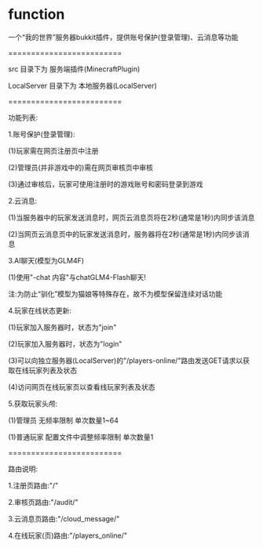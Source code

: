 # function
一个“我的世界”服务器bukkit插件，提供账号保护(登录管理)、云消息等功能

=========================

src 目录下为 服务端插件(MinecraftPlugin)

LocalServer 目录下为 本地服务器(LocalServer)

=========================

功能列表:

1.账号保护(登录管理):

(1)玩家需在网页注册页中注册

(2)管理员(并非游戏中的)需在网页审核页中审核

(3)通过审核后，玩家可使用注册时的游戏账号和密码登录到游戏

2.云消息:

(1)当服务器中的玩家发送消息时，网页云消息页将在2秒(通常是1秒)内同步该消息

(2)当网页云消息页中的玩家发送消息时，服务器将在2秒(通常是1秒)内同步该消息

3.AI聊天(模型为GLM4F)

(1)使用"-chat 内容"与chatGLM4-Flash聊天!

注:为防止“驯化”模型为猫娘等特殊存在，故不为模型保留连续对话功能

4.玩家在线状态更新:

(1)玩家加入服务器时，状态为"join"

(2)玩家加入服务器时，状态为"login"

(3)可以向独立服务器(LocalServer)的"/players-online/"路由发送GET请求以获取在线玩家列表及状态

(4)访问网页在线玩家页以查看线玩家列表及状态

5.获取玩家头颅:

(1)管理员 无频率限制 单次数量1~64 

(1)普通玩家 配置文件中调整频率限制 单次数量1

=========================

路由说明:

1.注册页路由:"/"

2.审核页路由:"/audit/"

3.云消息页路由:"/cloud_message/"

4.在线玩家(页)路由:"/players_online/"
